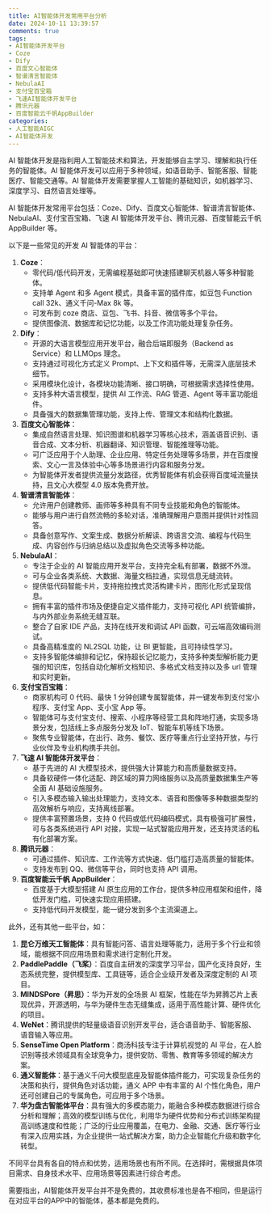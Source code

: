 ```yaml
---
title: AI智能体开发常用平台分析
date: 2024-10-11 13:39:57
comments: true
tags:
- AI智能体开发平台
- Coze
- Dify
- 百度文心智能体
- 智谱清言智能体
- NebulaAI
- 支付宝百宝箱
- 飞速AI智能体开发平台
- 腾讯元器
- 百度智能云千帆AppBuilder
categories:
- 人工智能AIGC
- AI智能体开发
---
```


AI 智能体开发是指利用人工智能技术和算法，开发能够自主学习、理解和执行任务的智能体。AI 智能体开发可以应用于多种领域，如语音助手、智能客服、智能医疗、智能交通等。AI 智能体开发需要掌握人工智能的基础知识，如机器学习、深度学习、自然语言处理等。

AI 智能体开发常用平台包括：Coze、Dify、百度文心智能体、智谱清言智能体、NebulaAI、支付宝百宝箱、飞速 AI 智能体开发平台、腾讯元器、百度智能云千帆 AppBuilder 等。

以下是一些常见的开发 AI 智能体的平台：

1. **Coze**：
    - 零代码/低代码开发，无需编程基础即可快速搭建聊天机器人等多种智能体。
    - 支持单 Agent 和多 Agent 模式，具备丰富的插件库，如豆包·Function call 32k、通义千问-Max 8k 等。
    - 可发布到 coze 商店、豆包、飞书、抖音、微信等多个平台。
    - 提供图像流、数据库和记忆功能，以及工作流功能处理复杂任务。
2. **Dify**：
    - 开源的大语言模型应用开发平台，融合后端即服务（Backend as Service）和 LLMOps 理念。
    - 支持通过可视化方式定义 Prompt、上下文和插件等，无需深入底层技术细节。
    - 采用模块化设计，各模块功能清晰、接口明确，可根据需求选择性使用。
    - 支持多种大语言模型，提供 AI 工作流、RAG 管道、Agent 等丰富功能组件。
    - 具备强大的数据集管理功能，支持上传、管理文本和结构化数据。
3. **百度文心智能体**：
    - 集成自然语言处理、知识图谱和机器学习等核心技术，涵盖语音识别、语音合成、文本分析、机器翻译、知识管理、智能推理等功能。
    - 可广泛应用于个人助理、企业应用、特定任务处理等多场景，并在百度搜索、文心一言及体验中心等多场景进行内容和服务分发。
    - 为智能体开发者提供流量分发路径，优秀智能体有机会获得百度域流量扶持，且文心大模型 4.0 版本免费开放。
4. **智谱清言智能体**：
    - 允许用户创建教师、画师等多种具有不同专业技能和角色的智能体。
    - 能够与用户进行自然流畅的多轮对话，准确理解用户意图并提供针对性回答。
    - 具备创意写作、文案生成、数据分析解读、跨语言交流、编程与代码生成、内容创作与归纳总结以及虚拟角色交流等多种功能。
5. **NebulaAI**：
    - 专注于企业的 AI 智能应用开发平台，支持完全私有部署，数据不外泄。
    - 可与企业各类系统、大数据、海量文档拉通，实现信息无缝流转。
    - 提供低代码智能卡片，支持拖拉拽式灵活构建卡片，图形化形式呈现信息。
    - 拥有丰富的插件市场及便捷自定义插件能力，支持可视化 API 统管编排，与内外部业务系统无缝互联。
    - 整合了自家 IDE 产品，支持在线开发和调试 API 函数，可云端高效编码测试。
    - 具备高精准度的 NL2SQL 功能，让 BI 更智能，且可持续性学习。
    - 支持多智能体编排和记忆，保持超长记忆能力，支持多种类型解析能力更强的知识库，包括自动化解析文档知识、多格式文档支持以及多 url 管理和实时更新。
6. **支付宝百宝箱**：
    - 商家机构可 0 代码、最快 1 分钟创建专属智能体，并一键发布到支付宝小程序、支付宝 App、支小宝 App 等。
    - 智能体可与支付宝支付、搜索、小程序等经营工具和阵地打通，实现多场景分发，包括线上多点服务分发及 IoT、智能车机等线下场景。
    - 聚焦专业智能体，在出行、政务、餐饮、医疗等重点行业坚持开放，与行业伙伴及专业机构携手共创。
7. **飞速 AI 智能体开发平台**：
    - 基于先进的 AI 大模型技术，提供强大计算能力和高质量数据支持。
    - 具备软硬件一体化适配、跨区域的算力网络服务以及高质量数据集生产等全面 AI 基础设施服务。
    - 引入多模态输入输出处理能力，支持文本、语音和图像等多种数据类型的高效解析与响应，支持离线部署。
    - 提供丰富预置场景，支持 0 代码或低代码编码模式，具有极强可扩展性，可与各类系统进行 API 对接，实现一站式智能应用开发，还支持灵活的私有化部署方案。
8. **腾讯元器**：
    - 可通过插件、知识库、工作流等方式快速、低门槛打造高质量的智能体。
    - 支持发布到 QQ、微信等平台，同时也支持 API 调用。
9. **百度智能云千帆 AppBuilder**：
    - 百度基于大模型搭建 AI 原生应用的工作台，提供多种应用框架和组件，降低开发门槛，可快速实现应用搭建。
    - 支持低代码开发模型，能一键分发到多个主流渠道上。

此外，还有其他一些平台，如：
1. **昆仑万维天工智能体**：具有智能问答、语言处理等能力，适用于多个行业和领域，能根据不同应用场景和需求进行定制化开发。
2. **PaddlePaddle（飞桨）**：百度自主研发的深度学习平台，国产化支持良好，生态系统完整，提供模型库、工具链等，适合企业级开发者及深度定制的 AI 项目。
3. **MINDSPore（昇思）**：华为开发的全场景 AI 框架，性能在华为昇腾芯片上表现优异，开源透明，与华为硬件生态无缝集成，适用于高性能计算、硬件优化的项目。
4. **WeNet**：腾讯提供的轻量级语音识别开发平台，适合语音助手、智能客服、语音输入等应用。
5. **SenseTime Open Platform**：商汤科技专注于计算机视觉的 AI 平台，在人脸识别等技术领域具有全球竞争力，提供安防、零售、教育等多领域的解决方案。
6. **通义智能体**：基于通义千问大模型底座及智能体插件能力，可实现复杂任务的决策和执行，提供角色对话功能，通义 APP 中有丰富的 AI 个性化角色，用户还可创建自己的专属角色，可应用于多个场景。
7. **华为盘古智能体平台**：具有强大的多模态能力，能融合多种模态数据进行综合分析和理解；高效的模型训练与优化，利用华为硬件优势和分布式训练架构提高训练速度和性能；广泛的行业应用覆盖，在电力、金融、交通、医疗等行业有深入应用实践，为企业提供一站式解决方案，助力企业智能化升级和数字化转型。

不同平台具有各自的特点和优势，适用场景也有所不同。在选择时，需根据具体项目需求、自身技术水平、应用场景等因素进行综合考虑。

需要指出，AI智能体开发平台并不是免费的，其收费标准也是各不相同，但是运行在对应平台的APP中的智能体，基本都是免费的。